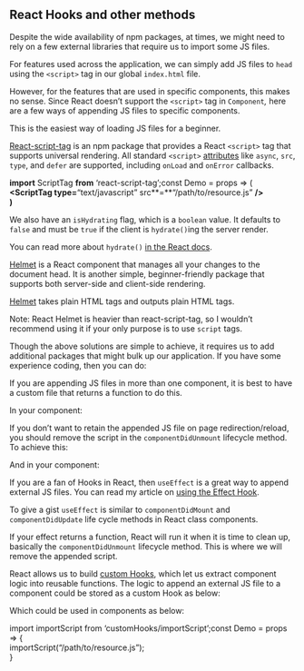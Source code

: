 React Hooks and other methods
-----------------------------

Despite the wide availability of npm packages, at times, we might need to rely on a few external libraries that require us to import some JS files.

For features used across the application, we can simply add JS files to `head` using the `<script>` tag in our global `index.html` file.

However, for the features that are used in specific components, this makes no sense. Since React doesn’t support the `<script>` tag in `Component`*,* here are a few ways of appending JS files to specific components.

This is the easiest way of loading JS files for a beginner.

[React-script-tag](https://www.npmjs.com/package/react-script-tag) is an npm package that provides a React `<script>` tag that supports universal rendering. All standard `<script>` [attributes](https://developer.mozilla.org/en-US/docs/Web/HTML/Element/script) like `async`, `src`, `type`, and `defer` are supported, including `onLoad` and `onError` callbacks.

**import** ScriptTag **from** ‘react-script-tag’;const Demo = props =&gt; (  
**&lt;**ScriptTag type**=**“text/javascript” src**=**“/path/to/resource.js” **/&gt;  
)**

We also have an `isHydrating` flag, which is a `boolean` value. It defaults to `false` and must be `true` if the client is `hydrate()`ing the server render.

You can read more about `hydrate()` [in the React docs](https://reactjs.org/docs/react-dom.html#hydrate).

[Helmet](https://www.npmjs.com/package/react-helmet) is a React component that manages all your changes to the document head. It is another simple, beginner-friendly package that supports both server-side and client-side rendering.

[Helmet](https://github.com/nfl/react-helmet) takes plain HTML tags and outputs plain HTML tags.

Note: React Helmet is heavier than react-script-tag, so I wouldn’t recommend using it if your only purpose is to use `script` tags.

Though the above solutions are simple to achieve, it requires us to add additional packages that might bulk up our application. If you have some experience coding, then you can do:

If you are appending JS files in more than one component, it is best to have a custom file that returns a function to do this.

In your component:

If you don’t want to retain the appended JS file on page redirection/reload, you should remove the script in the `componentDidUnmount` lifecycle method. To achieve this:

And in your component:

If you are a fan of Hooks in React, then `useEffect` is a great way to append external JS files. You can read my article on [using the Effect Hook](https://medium.com/better-programming/tips-for-using-reacts-useeffect-effectively-dfe6ae951421?source=friends_link&sk=87e8a3137afd3b78b22651508f340c57).

To give a gist `useEffect` is similar to `componentDidMount` and `componentDidUpdate` life cycle methods in React class components.

If your effect returns a function, React will run it when it is time to clean up, basically the `componentDidUnmount` lifecycle method. This is where we will remove the appended script.

React allows us to build [custom Hooks](https://reactjs.org/docs/hooks-custom.html), which let us extract component logic into reusable functions. The logic to append an external JS file to a component could be stored as a custom Hook as below:

Which could be used in components as below:

import importScript from ‘customHooks/importScript’;const Demo = props =&gt; {  
importScript(“/path/to/resource.js”);  
}
